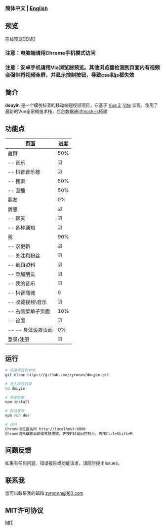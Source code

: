 ### 简体中文 | [English](README-en-US.md)

## 预览
[在线预览DEMO](https://ttentau.github.io/ttentau/dy/)
### 注意：电脑端请用Chrome手机模式访问
### 注意：安卓手机请用Via浏览器预览。其他浏览器检测到页面内有视频会强制将视频全屏，并显示控制按钮，导致css和js都失效

## 简介

**douyin** 是一个模仿抖音的移动端短视频项目，它基于 [Vue 3](https://v3.cn.vuejs.org/),
[Vite](https://cn.vitejs.dev/)
实现。使用了最新的Vue全家桶技术栈，后台数据通过[mock-js](http://mockjs.com)搭建

## 功能点

 页面           | 进度      
--------------|---------
 首页           | 50%     
 -- 音乐        | &#9745; 
 -- 抖音音乐榜     | &#9745; 
 -- 搜索        | 50%     
 -- 直播        | 50%     
 朋友           | 0%      
 消息           | &#9745; 
 -- 聊天        | &#9745; 
 -- 各种通知      | &#9745; 
 我            | 90%     
 -- 求更新       | &#9745; 
 -- 关注和粉丝     | &#9745; 
 -- 编辑资料      | &#9745; 
 -- 添加朋友      | &#9745; 
 -- 我的音乐      | &#9745; 
 -- 抖音商城      | 0       
 -- 收藏视频\音乐   | &#9745; 
 -- 右侧菜单子页面   | 10%     
 -- 设置        | &#9745; 
 -- -- 具体设置页面 | 0%      
 登录\注册        | &#9745; 

## 运行

```bash
# 克隆项目到本地
git clone https://github.com/zyronon/douyin.git

# 进入项目目录
cd douyin

# 安装依赖
npm install

# 启动服务
npm run dev

# 访问
Chrome浏览器访问 http://localhost:8080
Chrome切换成移动端模式快捷键，先按F12调出控制台，再按Ctrl+Shift+M

```

## 问题反馈

如果有任何问题、错误报告或功能请求，请随时提出Issues。

## 联系我

您可以联系我的邮箱 <a href="mailto:zyronon@163.com">zyronon@163.com</a>

## MIT许可协议

[MIT](LICENSE) 
